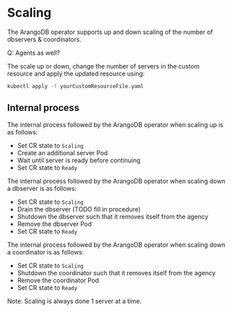 # Scaling

The ArangoDB operator supports up and down scaling of
the number of dbservers & coordinators.

Q: Agents as well?

The scale up or down, change the number of servers in the custom
resource and apply the updated resource using:

```bash
kubectl apply -f yourCustomResourceFile.yaml
```

## Internal process

The internal process followed by the ArangoDB operator
when scaling up is as follows:

- Set CR state to `Scaling`
- Create an additional server Pod
- Wait until server is ready before continuing
- Set CR state to `Ready`

The internal process followed by the ArangoDB operator
when scaling down a dbserver is as follows:

- Set CR state to `Scaling`
- Drain the dbserver (TODO fill in procedure)
- Shutdown the dbserver such that it removes itself from the agency
- Remove the dbserver Pod
- Set CR state to `Ready`

The internal process followed by the ArangoDB operator
when scaling down a coordinator is as follows:

- Set CR state to `Scaling`
- Shutdown the coordinator such that it removes itself from the agency
- Remove the coordinator Pod
- Set CR state to `Ready`

Note: Scaling is always done 1 server at a time.
